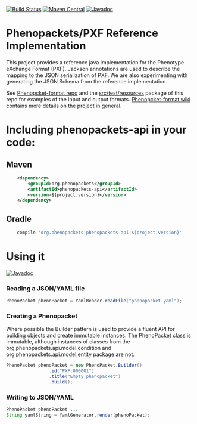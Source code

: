 [![Build Status](https://travis-ci.org/phenopackets/phenopacket-reference-implementation.svg?branch=master)](https://travis-ci.org/phenopackets/phenopacket-reference-implementation)
[![Maven Central](https://maven-badges.herokuapp.com/maven-central/org.phenopackets/phenopackets-api/badge.svg)](https://maven-badges.herokuapp.com/maven-central/org.phenopackets/phenopackets-api)
[![Javadoc](https://javadoc-emblem.rhcloud.com/doc/org.phenopackets/phenopackets-api/badge.svg)](http://www.javadoc.io/doc/org.phenopackets/phenopackets-api)

# Phenopackets/PXF Reference Implementation

This project provides a reference java implementation for the Phenotype eXchange Format (PXF). Jackson annotations are 
used to describe the mapping to the JSON serialization of PXF. We are also experimenting with generating the JSON Schema 
from the reference implementation.

See [Phenopcket-format repo](https://github.com/phenopackets/phenopacket-format) and the [src/test/resources](https://github.com/phenopackets/phenopacket-reference-implementation/tree/master/src/test/resources) package of this repo for examples of 
the input and output formats. [Phenopcket-format wiki](https://github.com/phenopackets/phenopacket-format/wiki) contains more details on the project 
in general.

# Including phenopackets-api in your code:
## Maven
```xml
    <dependency>
        <groupId>org.phenopackets</groupId>
        <artifactId>phenopackets-api</artifactId>
        <version>${project.version}</version>
    </dependency>
```

## Gradle
```groovy
    compile 'org.phenopackets:phenopackets-api:${project.version}'
```

# Using it

[![Javadoc](https://javadoc-emblem.rhcloud.com/doc/org.phenopackets/phenopackets-api/badge.svg)](http://www.javadoc.io/doc/org.phenopackets/phenopackets-api)

### Reading a JSON/YAML file
```java
PhenoPacket phenoPacket = YamlReader.readFile("phenopacket.yaml");
```

### Creating a Phenopacket
Where possible the Builder pattern is used to provide a fluent API for building objects and create immutable instances. 
The PhenoPacket class is immutable, although instances of classes from the org.phenopackets.api.model.condition and 
org.phenopackets.api.model.entity package are not.

```java
PhenoPacket phenoPacket = new PhenoPacket.Builder()
                .id("PXF:000001")
                .title("Empty phenopacket")
                .build();
```
### Writing to JSON/YAML
```java
PhenoPacket phenoPacket ...
String yamlString = YamlGenerator.render(phenoPacket);
```
